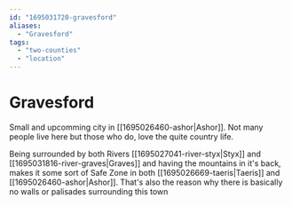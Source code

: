```yaml
---
id: "1695031720-gravesford"
aliases:
  - "Gravesford"
tags:
  - "two-counties"
  - "location"
---
```


# Gravesford

Small and upcomming city in [[1695026460-ashor|Ashor]]. Not many people live here but those who do, love the quite country life.

Being surrounded by both Rivers [[1695027041-river-styx|Styx]] and [[1695031816-river-graves|Graves]] and having the mountains in it's back, makes it some sort of Safe Zone in both [[1695026669-taeris|Taeris]] and [[1695026460-ashor|Ashor]]. That's also the reason why there is basically no walls or palisades surrounding this town
